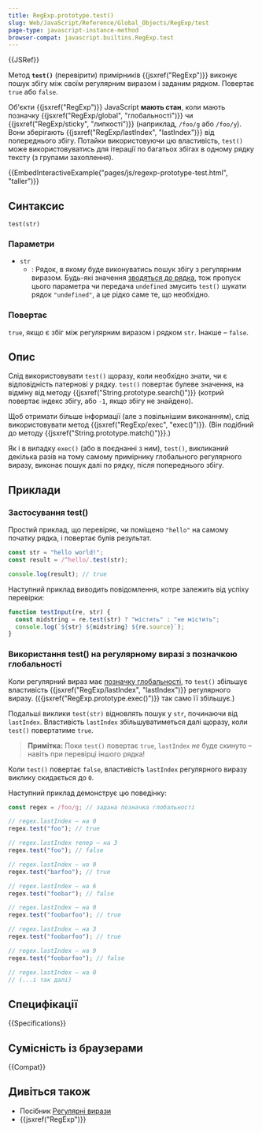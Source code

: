 ```yaml
---
title: RegExp.prototype.test()
slug: Web/JavaScript/Reference/Global_Objects/RegExp/test
page-type: javascript-instance-method
browser-compat: javascript.builtins.RegExp.test
---
```


{{JSRef}}

Метод **`test()`** (перевірити) примірників {{jsxref("RegExp")}} виконує пошук збігу між своїм регулярним виразом і заданим рядком. Повертає `true` або `false`.

Об'єкти {{jsxref("RegExp")}} JavaScript **мають стан**, коли мають позначку {{jsxref("RegExp/global", "глобальності")}} чи {{jsxref("RegExp/sticky", "липкості")}} (наприклад, `/foo/g` або `/foo/y`). Вони зберігають {{jsxref("RegExp/lastIndex", "lastIndex")}} від попереднього збігу. Потайки використовуючи цю властивість, `test()` може використовуватись для ітерації по багатьох збігах в одному рядку тексту (з групами захоплення).

{{EmbedInteractiveExample("pages/js/regexp-prototype-test.html", "taller")}}

## Синтаксис

```js-nolint
test(str)
```

### Параметри

- `str`
  - : Рядок, в якому буде виконуватись пошук збігу з регулярним виразом. Будь-які значення [зводяться до рядка](/uk/docs/Web/JavaScript/Reference/Global_Objects/String#zvedennia-do-riadka), тож пропуск цього параметра чи передача `undefined` змусить `test()` шукати рядок `"undefined"`, а це рідко саме те, що необхідно.

### Повертає

`true`, якщо є збіг між регулярним виразом і рядком `str`. Інакше – `false`.

## Опис

Слід використовувати `test()` щоразу, коли необхідно знати, чи є відповідність патернові у рядку. `test()` повертає булеве значення, на відміну від методу {{jsxref("String.prototype.search()")}} (котрий повертає індекс збігу, або `-1`, якщо збігу не знайдено).

Щоб отримати більше інформації (але з повільнішим виконанням), слід використовувати метод {{jsxref("RegExp/exec", "exec()")}}. (Він подібний до методу {{jsxref("String.prototype.match()")}}.)

Як і в випадку `exec()` (або в поєднанні з ним), `test()`, викликаний декілька разів на тому самому примірнику глобального регулярного виразу, виконає пошук далі по рядку, після попереднього збігу.

## Приклади

### Застосування test()

Простий приклад, що перевіряє, чи поміщено `"hello"` на самому початку рядка, і повертає булів результат.

```js
const str = "hello world!";
const result = /^hello/.test(str);

console.log(result); // true
```

Наступний приклад виводить повідомлення, котре залежить від успіху перевірки:

```js
function testInput(re, str) {
  const midstring = re.test(str) ? "містить" : "не містить";
  console.log(`${str} ${midstring} ${re.source}`);
}
```

### Використання test() на регулярному виразі з позначкою глобальності

Коли регулярний вираз має [позначку глобальності](/uk/docs/Web/JavaScript/Reference/Global_Objects/RegExp/global), то `test()` збільшує властивість {{jsxref("RegExp/lastIndex", "lastIndex")}} регулярного виразу. ({{jsxref("RegExp.prototype.exec()")}} так само її збільшує.)

Подальші виклики `test(str)` відновлять пошук у `str`, починаючи від `lastIndex`. Властивість `lastIndex` збільшуватиметься далі щоразу, коли `test()` повертатиме `true`.

> **Примітка:** Поки `test()` повертає `true`, `lastIndex` _не_ буде скинуто – навіть при перевірці іншого рядка!

Коли `test()` повертає `false`, властивість `lastIndex` регулярного виразу виклику скидається до `0`.

Наступний приклад демонструє цю поведінку:

```js
const regex = /foo/g; // задана позначка глобальності

// regex.lastIndex – на 0
regex.test("foo"); // true

// regex.lastIndex тепер – на 3
regex.test("foo"); // false

// regex.lastIndex – на 0
regex.test("barfoo"); // true

// regex.lastIndex – на 6
regex.test("foobar"); // false

// regex.lastIndex – на 0
regex.test("foobarfoo"); // true

// regex.lastIndex – на 3
regex.test("foobarfoo"); // true

// regex.lastIndex – на 9
regex.test("foobarfoo"); // false

// regex.lastIndex – на 0
// (...і так далі)
```

## Специфікації

{{Specifications}}

## Сумісність із браузерами

{{Compat}}

## Дивіться також

- Посібник [Регулярні вирази](/uk/docs/Web/JavaScript/Guide/Regular_expressions)
- {{jsxref("RegExp")}}
